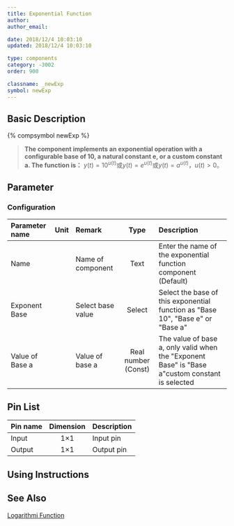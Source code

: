 ```yaml
---
title: Exponential Function
author: 
author_email:

date: 2018/12/4 10:03:10
updated: 2018/12/4 10:03:10

type: components
category: -3002
order: 900

classname: _newExp
symbol: newExp
---
```

## Basic Description
{% compsymbol newExp %}

> **The component implements an exponential operation with a configurable base of 10, a natural constant e, or a custom constant a. The function is：**
> $y(t) = {10^{u(t)} }$或$y(t) = {e^{u(t)} }$或$y(t) = {a^{u(t)} }$，$u(t)>0$。

## Parameter
### Configuration
| Parameter name | Unit | Remark | Type | Description |
| :--- | :--- | :--- | :--: | :--- |
| Name |  | Name of component | Text | Enter the name of the exponential function component (Default)  |
| Exponent Base |  | Select base value | Select | Select the base of this exponential function as "Base 10", "Base e" or "Base a" |
| Value of Base a |  | Value of base a | Real number (Const) | The value of base a, only valid when the "Exponent Base" is "Base a"custom constant is selected |


## Pin List

| Pin name | Dimension | Description |
| :--- | :--:  | :--- |
| Input | 1×1 | Input pin |
| Output | 1×1 | Output pin |

## Using Instructions



## See Also

[Logarithmi Function](comp_newLog.html)
